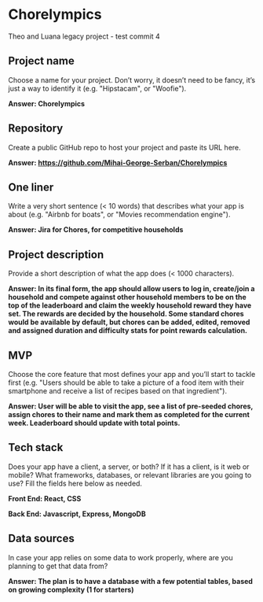 # Chorelympics

Theo and Luana legacy project - test commit 4

## Project name

Choose a name for your project. Don’t worry, it doesn’t need to be fancy, it’s just a way to identify it (e.g. "Hipstacam", or "Woofie").

**Answer: Chorelympics**

## Repository

Create a public GitHub repo to host your project and paste its URL here.

**Answer: https://github.com/Mihai-George-Serban/Chorelympics**

## One liner

Write a very short sentence (< 10 words) that describes what your app is about (e.g. "Airbnb for boats", or "Movies recommendation engine").

**Answer: Jira for Chores, for competitive households**

## Project description

Provide a short description of what the app does (< 1000 characters).

**Answer: In its final form, the app should allow users to log in, create/join a household and compete against other household members to be on the top of the leaderboard and claim the weekly household reward they have set. The rewards are decided by the household. Some standard chores would be available by default, but chores can be added, edited, removed and assigned duration and difficulty stats for point rewards calculation.**

## MVP

Choose the core feature that most defines your app and you’ll start to tackle first (e.g. "Users should be able to take a picture of a food item with their smartphone and receive a list of recipes based on that ingredient").

**Answer: User will be able to visit the app, see a list of pre-seeded chores, assign chores to their name and mark them as completed for the current week. Leaderboard should update with total points.**

## Tech stack

Does your app have a client, a server, or both? If it has a client, is it web or mobile? What frameworks, databases, or relevant libraries are you going to use? Fill the fields here below as needed.

**Front End: React, CSS**

**Back End: Javascript, Express, MongoDB**

## Data sources

In case your app relies on some data to work properly, where are you planning to get that data from?

**Answer: The plan is to have a database with a few potential tables, based on growing complexity (1 for starters)**